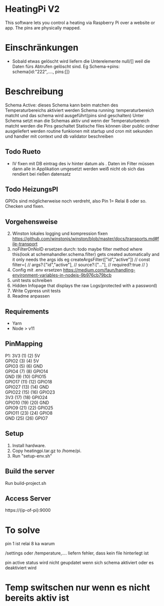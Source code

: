 # HeatingPi V2
This software lets you control a heating via Raspberry Pi over a website or app.
The pins are physically mapped.

# Einschränkungen
* Sobald etwas gelöscht wird liefern die Unterelemente null/[] weil die Daten fürs Abtrufen gelöscht sind. Eg Schema->pins: schema{id:"222",...., pins:[]}

# Beschreibung
Schema Active: dieses Schema kann beim matchen des Temperaturbereichs aktiviert werden
Schema running: temperaturbereich matcht und das schema wird ausgeführt(pins sind geschalten)
Unter Schema setzt man die Schemas aktiv und wenn der Temperaturbereich matcht werden die Pins geschaltet
Statische files können über public ordner ausgeliefert werden
routine funkionen mit startup und cron mit sekunden und handler mit context und db
validator beschreiben

## Todo Rueto
* IV fixen mit DB eintrag des iv hinter datum als <daten>.<iv> Daten im Filter müssen dann alle in Applikation umgesetzt werden weiß nicht ob sich das rendiert bei rießen datensatz

## Todo HeizungsPI
GPIOs sind möglicherweise noch verdreht, also Pin 1= Relai 8 oder so. Checken und fixen.

## Vorgehensweise
2. Winston lokales logging und kompression fixen https://github.com/winstonjs/winston/blob/master/docs/transports.md#file-transport
3. noFilterOnNoID ersetzen durch: todo maybe filter method where this(look at schemahandler.schema.filter) gets created automatically and it only needs the args ids eg createArgsFilter(["id","active"])
   // const filter={
   //     args?:["id","active"],
   //     source?:["..."],
   //     required?:true
   // }
4. Config mit .env ersetzen https://medium.com/faun/handling-environment-variables-in-nodejs-9b976cb79bcb
5. unit tests schreiben
6. Hidden Infopage that displays the raw Logs(protected with a password)
7. Write Cypress unit tests
8. Readme anpassen


## Requirements
* Yarn
* Node > v11

## PinMapping
P1:
3V3    (1) (2)  5V    
GPIO2  (3) (4)  5V    
GPIO3  (5) (6)  GND   
GPIO4  (7) (8)  GPIO14  
GND    (9) (10) GPIO15   
GPIO17 (11) (12) GPIO18  
GPIO27 (13) (14) GND     
GPIO22 (15) (16) GPIO23  
3V3    (17) (18) GPIO24  
GPIO10 (19) (20) GND   
GPIO9  (21) (22) GPIO25  
GPIO11 (23) (24) GPIO8  
GND    (25) (26) GPIO7

## Setup
1. Install hardware.
2. Copy heatingpi.tar.gz to /home/pi.
3. Run "setup-env.sh"


## Build the server
Run build-project.sh

## Access Server
https://{ip-of-pi}:9000

# To solve
pin 1 ist relai 8 ka warum

/settings oder /temperature,.... liefern fehler, dass kein file hinterlegt ist

pin active status wird nicht geupdatet wenn sich schema aktiviert oder es deaktiviert wird


# Temp switschen nur wenn es nicht bereits aktiv ist
